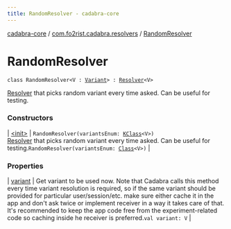 ```yaml
---
title: RandomResolver - cadabra-core
---
```


[cadabra-core](../../index.html) / [com.fo2rist.cadabra.resolvers](../index.html) / [RandomResolver](./index.html)

# RandomResolver

`class RandomResolver<V : `[`Variant`](../../com.fo2rist.cadabra/-variant/index.html)`> : `[`Resolver`](../../com.fo2rist.cadabra/-resolver/index.html)`<V>`

[Resolver](../../com.fo2rist.cadabra/-resolver/index.html) that picks random variant every time asked.
Can be useful for testing.

### Constructors

| [&lt;init&gt;](-init-.html) | `RandomResolver(variantsEnum: `[`KClass`](https://kotlinlang.org/api/latest/jvm/stdlib/kotlin.reflect/-k-class/index.html)`<V>)`<br>[Resolver](../../com.fo2rist.cadabra/-resolver/index.html) that picks random variant every time asked. Can be useful for testing.`RandomResolver(variantsEnum: `[`Class`](https://docs.oracle.com/javase/6/docs/api/java/lang/Class.html)`<V>)` |

### Properties

| [variant](variant.html) | Get variant to be used now. Note that Cadabra calls this method every time variant resolution is required, so if the same variant should be provided for particular user/session/etc. make sure either cache it in the app and don't ask twice or implement receiver in a way it takes care of that. It's recommended to keep the app code free from the experiment-related code so caching inside he receiver is preferred.`val variant: V` |

